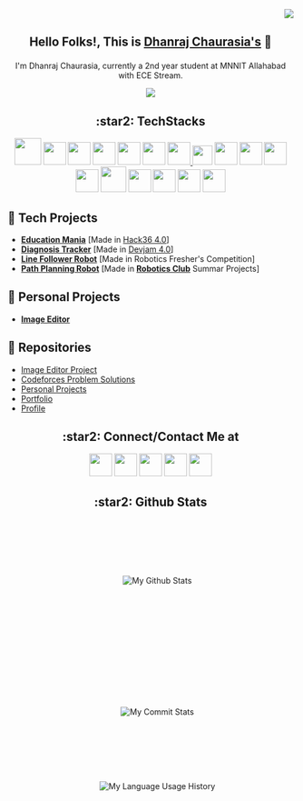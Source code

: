   <p align="right"><img src="https://komarev.com/ghpvc/?username=dhanrajchaurasia&color=f52c68&label=Profile+Views&style=flat"/></p>

## <p align="center"> Hello Folks!, This is [**Dhanraj Chaurasia's**](https://dhanrajchaurasia.github.io/) :wave: </p>
<div>
<p align="center"> I'm Dhanraj Chaurasia, currently a 2nd year student at MNNIT Allahabad with ECE Stream. </p>
<p align="center"> <img src="https://readme-typing-svg.herokuapp.com?font=Roboto&color=%2350CA10&size=25&center=true&vCenter=true&width=850&height=30&lines=An+enthusiast+frontend+web+developer.;A+competitive+programmer+(coder).+;Enthusiast+to+learn+new+skills.;A+quick+learner+to+develop+new+skills."/></p>
</div>
<h2 align="center"> :star2: TechStacks </h2>
<div align="center">
  <a href="https://en.wikipedia.org/wiki/C_(programming_language)"><img width="47" src="https://cdn.iconscout.com/icon/free/png-256/c-57-1175191.png"/></a>
  <a href="https://en.wikipedia.org/wiki/C%2B%2B"><img width="40" src="https://upload.wikimedia.org/wikipedia/commons/thumb/1/18/ISO_C%2B%2B_Logo.svg/1822px-ISO_C%2B%2B_Logo.svg.png"/></a>
  <a href="https://en.wikipedia.org/wiki/Python_(programming_language)"><img width="40" src="https://upload.wikimedia.org/wikipedia/commons/thumb/c/c3/Python-logo-notext.svg/1024px-Python-logo-notext.svg.png"/></a>
  <a href="https://en.wikipedia.org/wiki/Visual_Studio_Code"><img width="40" src="https://upload.wikimedia.org/wikipedia/commons/9/9a/Visual_Studio_Code_1.35_icon.svg"/></a>
<!-- 
<img width="45" src=""/><img width="45" src=""/><img width="45" src=""/> -->
  <a href="https://en.wikipedia.org/wiki/Sublime_Text"><img width="40" src="https://avatars.githubusercontent.com/u/684879?s=400&v=4"/></a>
  <a href="https://en.wikipedia.org/wiki/HTML"><img width="40" src="https://cdn-icons-png.flaticon.com/512/1216/1216733.png"/></a>
  <a href="https://en.wikipedia.org/wiki/CSSL"><img width="40" src="https://upload.wikimedia.org/wikipedia/commons/thumb/6/62/CSS3_logo.svg/240px-CSS3_logo.svg.png"/>
  <a href="https://en.wikipedia.org/wiki/JavaScript"><img width="34.5" src="https://upload.wikimedia.org/wikipedia/commons/thumb/d/d4/Javascript-shield.svg/1200px-Javascript-shield.svg.png"/></a>
<!--   <img width="40" src="https://raw.githubusercontent.com/gilbarbara/logos/master/logos/javascript.svg"/>   -->
  <a href="https://en.wikipedia.org/wiki/Bootstrap_(front-end_framework)"><img width="40" src="https://raw.githubusercontent.com/gilbarbara/logos/master/logos/bootstrap.svg"/></a>
  <a href="https://en.wikipedia.org/wiki/React_(JavaScript_library)"><img width="40" src="https://cdn.worldvectorlogo.com/logos/react-1.svg"/></a>
  <a href="https://en.wikipedia.org/wiki/Node.js"><img width="40" src="https://cdn.worldvectorlogo.com/logos/nodejs-icon.svg"/></a>
  <a href="https://en.wikipedia.org/wiki/Bootstrap_(front-end_framework)"><img width="40" src="https://raw.githubusercontent.com/gilbarbara/logos/master/logos/bootstrap.svg"/></a>
    <a href="https://en.wikipedia.org/wiki/Bootstrap_(front-end_framework)"><img width="45" src="https://cdn.worldvectorlogo.com/logos/mongodb-icon-1.svg"/></a>
  <a href="https://en.wikipedia.org/wiki/Git"><img width="40" src="https://upload.wikimedia.org/wikipedia/commons/thumb/3/3f/Git_icon.svg/1024px-Git_icon.svg.png"/></a>
  <a href="https://en.wikipedia.org/wiki/Arduino_Uno"><img width="40" src="https://upload.wikimedia.org/wikipedia/commons/thumb/e/e0/ArduinoLogo_%C2%AE.svg/2560px-ArduinoLogo_%C2%AE.svg.png"/></a>
<!--   <img width="45" src="https://webuilddatabases.com/wp-content/uploads/2015/03/mysql-icon-250x314.png"/> -->
  <a href="https://en.wikipedia.org/wiki/Django_(web_framework)"><img width="40" src="https://icons-for-free.com/iconfiles/png/512/vscode+icons+type+django-1324451277244670707.png"/></a>
  <a href="https://en.wikipedia.org/wiki/Webots"><img width="40" src="https://www.downloadclipart.net/large/transparent-ladybug-file-png.png"/></a>
</div>

## :star2: Tech Projects
- [**Education Mania**](https://devfolio.co/submissions/educationmania-5775)  [Made in [Hack36 4.0](https://www.hack36.com/)]
- [**Diagnosis Tracker**](https://github.com/Colossal-Team/Devjam-DayNightCoders-)  [Made in [Devjam 4.0](https://woc2k21.github.io/)]
- [**Line Follower Robot**](https://github.com/dhanrajchaurasia/Line-Follower)  [Made in Robotics Fresher's Competition]
- [**Path Planning Robot**](https://github.com/dhanrajchaurasia/Path-Planning-Robot)  [Made in [**Robotics Club**](https://roboticsclub.mnnit.ac.in/) Summar Projects]
## 🌟 Personal Projects
- [**Image Editor**](https://dhanrajchaurasia.github.io/Image-Editor-Project/)
## :star2: Repositories
- [Image Editor Project](https://github.com/dhanrajchaurasia/Image-Editor-Project)
- [Codeforces Problem Solutions](https://github.com/dhanrajchaurasia/Codeforces-Problem-Solutions)
- [Personal Projects](https://github.com/dhanrajchaurasia/Personal-Projects)
- [Portfolio](https://github.com/dhanrajchaurasia/dhanrajchaurasia.github.io)
- [Profile](https://github.com/dhanrajchaurasia/dhanrajchaurasia)

<h2 align="center"> :star2: Connect/Contact Me at </h2>
<div align="center">
  <a href="mailto:mnnitdhanraj@gmail.com"><img width="40" src="https://cdn-icons-png.flaticon.com/512/281/281769.png"/></a>
  <a href="https://www.linkedin.com/in/dhanraj-chaurasia-4309b9207/"><img width="40" src="https://upload.wikimedia.org/wikipedia/commons/thumb/8/81/LinkedIn_icon.svg/150px-LinkedIn_icon.svg.png"/></a>
  <a href="#"><img width="40" src="https://upload.wikimedia.org/wikipedia/commons/thumb/a/a5/Instagram_icon.png/1024px-Instagram_icon.png"/></a>
  <a href="https://www.facebook.com/dhanraj.chaurasia.18/"><img width="40" src="https://cdn.icon-icons.com/icons2/2108/PNG/512/facebook_icon_130940.png"/></a>
  <a href="https://codeforces.com/profile/coderdhanraj"><img width="40" src="https://cdn.iconscout.com/icon/free/png-256/code-forces-3521352-2944796.png"/></a>
<!--   <a href="mailto:mnnitdhanraj@gmail.com"><img width="40" src="https://cdn-icons-png.flaticon.com/512/281/281769.png"/></a>
  <a href="mailto:mnnitdhanraj@gmail.com"><img width="40" src="https://i.pinimg.com/originals/c5/d9/fc/c5d9fc1e18bcf039f464c2ab6cfb3eb6.jpg"/></a> -->
  
</div>

<!-- ## :star2: Connect/Contact With Me At
- Coding Profiles : 
  - [**Codeforces**](https://codeforces.com/profile/coderdhanraj)
  - [**Codechef**](https://codechef.com/users/coderdhanraj/)
  - [**At-Coder**](https://atcoder.jp/users/coderdhanraj/)
  - [**Cses**](https://cses.fi/user/75925/)
- [**Linkedin**](https://www.linkedin.com/in/dhanraj-chaurasia-4309b9207/) -->
<h2 align="center"> :star2: Github Stats </h2> 
<ul align="center" style="height=300px;">
<p><img "center" style="margin:100px;"src="https://github-readme-stats.vercel.app/api?username=dhanrajchaurasia&show_icons=true&theme=radical&hide_border=true" alt="My Github Stats"/>
</p>
  <p><img align="center" style="margin:100px;"src="https://github-readme-streak-stats.herokuapp.com/?user=dhanrajchaurasia&show_icons=true&theme=radical&hide_border=true" alt="My Commit Stats" /></p>
    <p><img align="center" style="margin:10p0x;"src="https://github-readme-stats.vercel.app/api/top-langs/?username=dhanrajchaurasia&show_icons=true&theme=radical&hide_border=true&layout=compact" alt="My Language Usage History"/></p>

 </ul>

